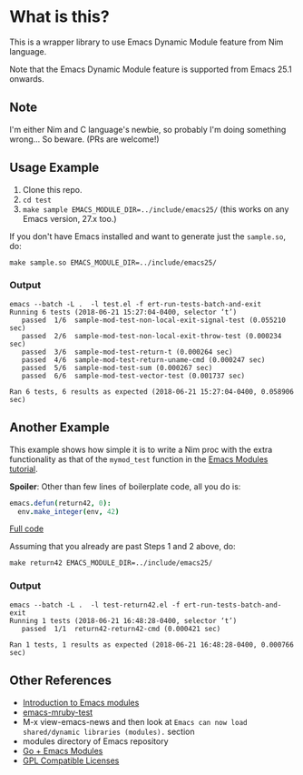 # What is this?
This is a wrapper library to use Emacs Dynamic Module feature from
Nim language.

Note that the Emacs Dynamic Module feature is supported from Emacs
25.1 onwards.

## Note
I'm either Nim and C language's newbie, so probably I'm doing
something wrong... So beware. (PRs are welcome!)

## Usage Example

1. Clone this repo.
2. `cd test`
3. `make sample EMACS_MODULE_DIR=../include/emacs25/` (this works on any Emacs version, 27.x too.)

If you don't have Emacs installed and want to generate just the
`sample.so`, do:

```
make sample.so EMACS_MODULE_DIR=../include/emacs25/
```

### Output


```
emacs --batch -L .  -l test.el -f ert-run-tests-batch-and-exit
Running 6 tests (2018-06-21 15:27:04-0400, selector ‘t’)
   passed  1/6  sample-mod-test-non-local-exit-signal-test (0.055210 sec)
   passed  2/6  sample-mod-test-non-local-exit-throw-test (0.000234 sec)
   passed  3/6  sample-mod-test-return-t (0.000264 sec)
   passed  4/6  sample-mod-test-return-uname-cmd (0.000247 sec)
   passed  5/6  sample-mod-test-sum (0.000267 sec)
   passed  6/6  sample-mod-test-vector-test (0.001737 sec)

Ran 6 tests, 6 results as expected (2018-06-21 15:27:04-0400, 0.058906 sec)
```

## Another Example

This example shows how simple it is to write a Nim proc with the extra
functionality as that of the `mymod_test` function in the [Emacs
Modules tutorial][diobla].

**Spoiler**: Other than few lines of boilerplate code, all you do is:

```nim
emacs.defun(return42, 0):
  env.make_integer(env, 42)
```

[Full code][return42]

Assuming that you already are past Steps 1 and 2 above, do:

```
make return42 EMACS_MODULE_DIR=../include/emacs25/
```

### Output

```
emacs --batch -L .  -l test-return42.el -f ert-run-tests-batch-and-exit
Running 1 tests (2018-06-21 16:48:28-0400, selector ‘t’)
   passed  1/1  return42-return42-cmd (0.000421 sec)

Ran 1 tests, 1 results as expected (2018-06-21 16:48:28-0400, 0.000766 sec)
```

## Other References
- [Introduction to Emacs modules][diobla]
- [emacs-mruby-test](https://github.com/syohex/emacs-mruby-test)
- M-x view-emacs-news and then look at `Emacs can now load shared/dynamic libraries (modules).` section
- modules directory of Emacs repository
- [Go + Emacs Modules](https://mrosset.github.io/emacs-module/)
- [GPL Compatible Licenses](https://www.gnu.org/licenses/license-list.html#GPLCompatibleLicenses)


[diobla]: http://diobla.info/blog-archive/modules-tut.html
[return42]: test/return42.nim
